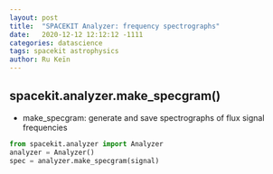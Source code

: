 ```yaml
---
layout: post
title:  "SPACEKIT Analyzer: frequency spectrographs"
date:   2020-12-12 12:12:12 -1111
categories: datascience
tags: spacekit astrophysics
author: Ru Keïn
---
```


## spacekit.analyzer.make_specgram()

- make_specgram:
generate and save spectrographs of flux signal frequencies

```python
from spacekit.analyzer import Analyzer
analyzer = Analyzer()
spec = analyzer.make_specgram(signal)

```
